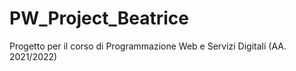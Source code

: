 # PW_Project_Beatrice
Progetto per il corso di Programmazione Web e Servizi Digitali (AA. 2021/2022)
